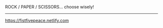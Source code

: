ROCK / PAPER / SCISSORS... choose wisely!

---------------------------------
https://fistfivepeace.netlify.com

